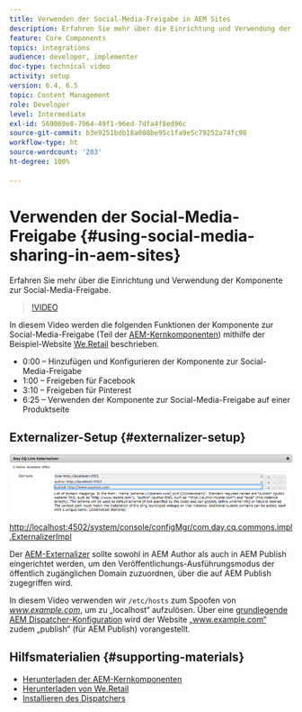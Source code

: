 ```yaml
---
title: Verwenden der Social-Media-Freigabe in AEM Sites
description: Erfahren Sie mehr über die Einrichtung und Verwendung der Komponente zur Social-Media-Freigabe.
feature: Core Components
topics: integrations
audience: developer, implementer
doc-type: technical video
activity: setup
version: 6.4, 6.5
topic: Content Management
role: Developer
level: Intermediate
exl-id: 569069e8-7964-49f1-96ed-7dfa4f8ed96c
source-git-commit: b3e9251bdb18a008be95c1fa9e5c79252a74fc98
workflow-type: ht
source-wordcount: '203'
ht-degree: 100%

---
```


# Verwenden der Social-Media-Freigabe {#using-social-media-sharing-in-aem-sites}

Erfahren Sie mehr über die Einrichtung und Verwendung der Komponente zur Social-Media-Freigabe.

>[!VIDEO](https://video.tv.adobe.com/v/18897?quality=12&learn=on)

In diesem Video werden die folgenden Funktionen der Komponente zur Social-Media-Freigabe (Teil der [AEM-Kernkomponenten](https://experienceleague.adobe.com/docs/experience-manager-core-components/using/introduction.html?lang=de)) mithilfe der Beispiel-Website [We.Retail](https://github.com/Adobe-Marketing-Cloud/aem-sample-we-retail#weretail) beschrieben.

* 0:00 – Hinzufügen und Konfigurieren der Komponente zur Social-Media-Freigabe
* 1:00 – Freigeben für Facebook
* 3:10 – Freigeben für Pinterest
* 6:25 – Verwenden der Komponente zur Social-Media-Freigabe auf einer Produktseite

## Externalizer-Setup {#externalizer-setup}

![Day CQ Link Externalizer ](assets/externalizer.png)

[http://localhost:4502/system/console/configMgr/com.day.cq.commons.impl.ExternalizerImpl](http://localhost:4502/system/console/configMgr/com.day.cq.commons.impl.ExternalizerImpl)

Der [AEM-Externalizer](https://helpx.adobe.com/de/experience-manager/6-5/sites/developing/using/externalizer.html) sollte sowohl in AEM Author als auch in AEM Publish eingerichtet werden, um den Veröffentlichungs-Ausführungsmodus der öffentlich zugänglichen Domain zuzuordnen, über die auf AEM Publish zugegriffen wird.

In diesem Video verwenden wir `/etc/hosts` zum Spoofen von *www.example.com*, um zu „localhost“ aufzulösen. Über eine [grundlegende AEM Dispatcher-Konfiguration](https://experienceleague.adobe.com/docs/experience-manager-dispatcher/using/getting-started/dispatcher-install.html?lang=de) wird der Website „www.example.com“ zudem „publish“ (für AEM Publish) vorangestellt.

## Hilfsmaterialien {#supporting-materials}

* [Herunterladen der AEM-Kernkomponenten](https://github.com/adobe/aem-core-wcm-components/releases)
* [Herunterladen von We.Retail](https://github.com/Adobe-Marketing-Cloud/aem-sample-we-retail/releases)
* [Installieren des Dispatchers](https://experienceleague.adobe.com/docs/experience-manager-dispatcher/using/getting-started/dispatcher-install.html?lang=de)
